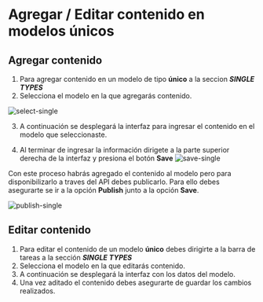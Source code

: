 # Agregar / Editar contenido en modelos únicos

## Agregar contenido
1. Para agregar contenido en un modelo de tipo **único** a la seccion **_SINGLE TYPES_** 
2. Selecciona el modelo en la que agregarás contenido.

![select-single](https://sadesarrolloportalapis.blob.core.windows.net/strapi-manual/select-single.png)


3. A continuación se desplegará la interfaz para ingresar el contenido en el modelo que seleccionaste.

4. Al terminar de ingresar la información dirigete a la parte superior derecha de la interfaz y presiona el botón **Save**
![save-single](https://sadesarrolloportalapis.blob.core.windows.net/strapi-manual/save-single.png)


Con este proceso habrás agregado el contenido al modelo pero para disponibilizarlo a traves del API debes publicarlo. Para ello debes asegurarte se ir a la opción **Publish** junto a la opción **Save**.

![publish-single](https://sadesarrolloportalapis.blob.core.windows.net/strapi-manual/publish-single.png)

## Editar contenido
1. Para editar el contenido de un modelo **único** debes dirigirte a la barra de tareas a la sección **_SINGLE TYPES_** 
2. Selecciona el modelo en la que editarás contenido.
3. A continuación se desplegará la interfaz con los datos del modelo.
4. Una vez aditado el contenido debes asegurarte de guardar los cambios realizados.